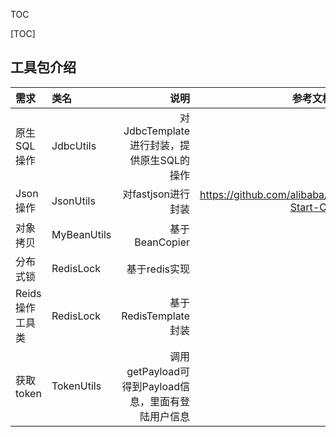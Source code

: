 ﻿TOC

[TOC]


## 工具包介绍

|需求| 类名      |    说明 | 参考文档 |
|:--------| :-------- | --------:| :--: |
|原生SQL操作| JdbcUtils| 对JdbcTemplate进行封装，提供原生SQL的操作 |     |
|Json操作| JsonUtils|   对fastjson进行封装 |https://github.com/alibaba/fastjson/wiki/Quick-Start-CN    |
|对象拷贝| MyBeanUtils      |    基于BeanCopier |   |
|分布式锁|RedisLock    |  基于redis实现  |      |
|Reids操作工具类|RedisLock    |  基于RedisTemplate封装  |      |
|获取token|TokenUtils|  调用getPayload可得到Payload信息，里面有登陆用户信息  |       |
